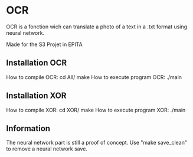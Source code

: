 # OCR

OCR is a fonction wich can translate a photo of a text in a .txt format using neural network.

Made for the S3 Projet in EPITA

## Installation OCR

How to compile OCR:
	cd All/
	make
How to execute program OCR:
	./main

## Installation XOR

How to compile XOR:
	cd XOR/
	make
How to execute program XOR:
	./main

## Information

The neural network part is still a proof of concept.
Use "make save_clean" to remove a neural network save.

